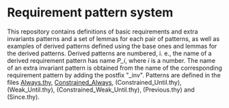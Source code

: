 # Requirement pattern system
This repository contains definitions of basic requirements and extra invariants patterns and a set of lemmas for each pair of patterns, as well as examples of derived patterns defined using the base ones and lemmas for the derived patterns. Derived patterns are numbered, i. e., the name of a derived requirement pattern has name _P_i_, where _i_ is a number. The name of an extra invariant pattern is obtained from the name of the corresponding requirement pattern by adding the postfix "_inv". Patterns are defined in the files [Always.thy](Always.thy), [Constrained_Always](Constrained_Always.thy), (Constrained_Until.thy), (Weak_Until.thy), (Constrained_Weak_Until.thy), (Previous.thy) and (Since.thy).
